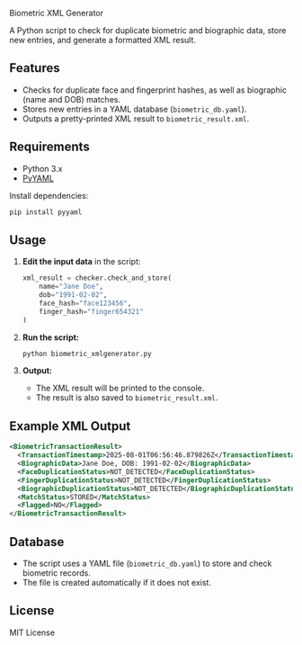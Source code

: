 Biometric XML Generator

A Python script to check for duplicate biometric and biographic data, store new entries, and generate a formatted XML result.

## Features

- Checks for duplicate face and fingerprint hashes, as well as biographic (name and DOB) matches.
- Stores new entries in a YAML database (`biometric_db.yaml`).
- Outputs a pretty-printed XML result to `biometric_result.xml`.

## Requirements

- Python 3.x
- [PyYAML](https://pyyaml.org/)

Install dependencies:
```sh
pip install pyyaml
```

## Usage

1. **Edit the input data** in the script:
    ```python
    xml_result = checker.check_and_store(
        name="Jane Doe",
        dob="1991-02-02",
        face_hash="face123456",
        finger_hash="finger654321"
    )
    ```

2. **Run the script:**
    ```sh
    python biometric_xmlgenerator.py
    ```

3. **Output:**
    - The XML result will be printed to the console.
    - The result is also saved to `biometric_result.xml`.

## Example XML Output

```xml
<BiometricTransactionResult>
  <TransactionTimestamp>2025-08-01T06:56:46.879826Z</TransactionTimestamp>
  <BiographicData>Jane Doe, DOB: 1991-02-02</BiographicData>
  <FaceDuplicationStatus>NOT_DETECTED</FaceDuplicationStatus>
  <FingerDuplicationStatus>NOT_DETECTED</FingerDuplicationStatus>
  <BiographicDuplicationStatus>NOT_DETECTED</BiographicDuplicationStatus>
  <MatchStatus>STORED</MatchStatus>
  <Flagged>NO</Flagged>
</BiometricTransactionResult>
```

## Database

- The script uses a YAML file (`biometric_db.yaml`) to store and check biometric records.
- The file is created automatically if it does not exist.

## License

MIT License
